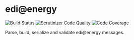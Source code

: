 # edi@energy

![Build Status](https://travis-ci.org/Apfelfrisch/EDI-Energy.svg?branch=master)
[![Scrutinizer Code Quality](https://scrutinizer-ci.com/g/Apfelfrisch/EDI-Energy/badges/quality-score.png?b=master)](https://scrutinizer-ci.com/g/Apfelfrisch/EDI-Energy/?branch=master)
[![Code Coverage](https://scrutinizer-ci.com/g/Apfelfrisch/EDI-Energy/badges/coverage.png?b=master)](https://scrutinizer-ci.com/g/Apfelfrisch/EDI-Energy/?branch=master)

Parse, build, serialize and validate edi@energy messages.
